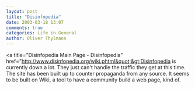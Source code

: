 ```yaml
---
layout: post
title: "Disinfopedia"
date: 2003-03-18 13:07
comments: true
categories: Life in General
author: Oliver Thylmann
---
```



&lt;a title=&quot;Disinfopedia Main Page - Disinfopedia&quot; href=&quot;http://www.disinfopedia.org/wiki.phtml&quot;&gt;Disinfopedia is currently down a lot. They just can't handle the traffic they get at this time. The site has been built up to counter propaganda from any source. It seems to be built on Wiki, a tool to have a community build a web page, kind of.


